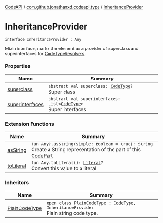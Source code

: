 [CodeAPI](../../index.md) / [com.github.jonathanxd.codeapi.type](../index.md) / [InheritanceProvider](.)

# InheritanceProvider

`interface InheritanceProvider : Any`

Mixin interface, marks the element as a provider of superclass and superinterfaces for [CodeTypeResolvers](../-code-type-resolver/index.md).

### Properties

| Name | Summary |
|---|---|
| [superclass](superclass.md) | `abstract val superclass: `[`CodeType`](../-code-type/index.md)`?`<br>Super class |
| [superinterfaces](superinterfaces.md) | `abstract val superinterfaces: List<`[`CodeType`](../-code-type/index.md)`>`<br>Super interfaces |

### Extension Functions

| Name | Summary |
|---|---|
| [asString](../../com.github.jonathanxd.codeapi.util/kotlin.-any/as-string.md) | `fun Any?.asString(simple: Boolean = true): String`<br>Create a String representation of the part of this [CodePart](../../com.github.jonathanxd.codeapi/-code-part/index.md) |
| [toLiteral](../../com.github.jonathanxd.codeapi.util.conversion/kotlin.-any/to-literal.md) | `fun Any.toLiteral(): `[`Literal`](../../com.github.jonathanxd.codeapi.literal/-literal/index.md)`?`<br>Convert this value to a literal |

### Inheritors

| Name | Summary |
|---|---|
| [PlainCodeType](../-plain-code-type/index.md) | `open class PlainCodeType : `[`CodeType`](../-code-type/index.md)`, InheritanceProvider`<br>Plain string code type. |
